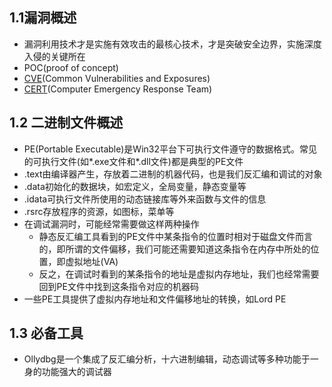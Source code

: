## 1.1漏洞概述

- 漏洞利用技术才是实施有效攻击的最核心技术，才是突破安全边界，实施深度入侵的关键所在
- POC(proof of concept)
- [CVE](#http://cve.mitre.org/)(Common Vulnerabilities and Exposures)
- [CERT](#http://www.cert.org/)(Computer Emergency Response Team)

## 1.2 二进制文件概述

- PE(Portable Executable)是Win32平台下可执行文件遵守的数据格式。常见的可执行文件(如\*.exe文件和\*.dll文件)都是典型的PE文件
- .text由编译器产生，存放着二进制的机器代码，也是我们反汇编和调试的对象
- .data初始化的数据块，如宏定义，全局变量，静态变量等
- .idata可执行文件所使用的动态链接库等外来函数与文件的信息
- .rsrc存放程序的资源，如图标，菜单等
- 在调试漏洞时，可能经常需要做这样两种操作
  - 静态反汇编工具看到的PE文件中某条指令的位置时相对于磁盘文件而言的，即所谓的文件偏移，我们可能还需要知道这条指令在内存中所处的位置，即虚拟地址(VA)
  - 反之，在调试时看到的某条指令的地址是虚拟内存地址，我们也经常需要回到PE文件中找到这条指令对应的机器码
- 一些PE工具提供了虚拟内存地址和文件偏移地址的转换，如Lord PE

## 1.3 必备工具

- Ollydbg是一个集成了反汇编分析，十六进制编辑，动态调试等多种功能于一身的功能强大的调试器

